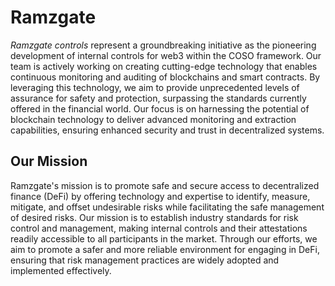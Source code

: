 # Ramzgate

_Ramzgate controls_ represent a groundbreaking initiative as the pioneering development of internal controls for web3 within the COSO framework. Our team is actively working on creating cutting-edge technology that enables continuous monitoring and auditing of blockchains and smart contracts. By leveraging this technology, we aim to provide unprecedented levels of assurance for safety and protection, surpassing the standards currently offered in the financial world. Our focus is on harnessing the potential of blockchain technology to deliver advanced monitoring and extraction capabilities, ensuring enhanced security and trust in decentralized systems.

## Our Mission 
Ramzgate's mission is to promote safe and secure access to decentralized finance (DeFi) by offering technology and expertise to identify, measure, mitigate, and offset undesirable risks while facilitating the safe management of desired risks. Our mission is to establish industry standards for risk control and management, making internal controls and their attestations readily accessible to all participants in the market. Through our efforts, we aim to promote a safer and more reliable environment for engaging in DeFi, ensuring that risk management practices are widely adopted and implemented effectively.


<!--

**Here are some ideas to get you started:**

🙋‍♀️ A short introduction - what is your organization all about?
🌈 Contribution guidelines - how can the community get involved?
👩‍💻 Useful resources - where can the community find your docs? Is there anything else the community should know?
🍿 Fun facts - what does your team eat for breakfast?
🧙 Remember, you can do mighty things with the power of [Markdown](https://docs.github.com/github/writing-on-github/getting-started-with-writing-and-formatting-on-github/basic-writing-and-formatting-syntax)
-->
